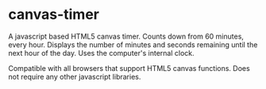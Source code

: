 # canvas-timer
A javascript based HTML5 canvas timer. Counts down from 60 minutes, every hour. Displays the number of minutes and seconds remaining until the next hour of the day. Uses the computer's internal clock. 

Compatible with all browsers that support HTML5 canvas functions. Does not require any other javascript libraries.

